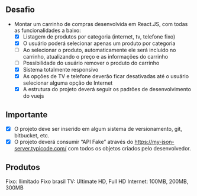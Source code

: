 ## Desafio

 - Montar um carrinho de compras desenvolvida em React.JS, com todas as
funcionalidades a baixo:
    - [x] Listagem de produtos por categoria (internet, tv, telefone fixo)
    - [x] O usuário poderá selecionar apenas um produto por categoria
    - [ ] Ao selecionar o produto, automaticamente ele será incluído no carrinho,
atualizando o preço e as informações do carrinho
    - [ ] Possibilidade do usuário remover o produto do carrinho
    - [x] Sistema totalmente responsivo
    - [x] As opções de TV e telefone deverão ficar desativadas até o usuário
selecionar alguma opção de Internet
    - [x] A estrutura do projeto deverá seguir os padrões de desenvolvimento do vuejs

## Importante
 - [x] O projeto deve ser inserido em algum sistema de versionamento, git, bitbucket, etc.
 - [x] O projeto deverá consumir “API Fake” através do https://my-json-server.typicode.com/
com todos os objetos criados pelo desenvolvedor.

## Produtos
Fixo: Ilimitado Fixo brasil
TV: Ultimate HD, Full HD
Internet: 100MB, 200MB, 300MB

